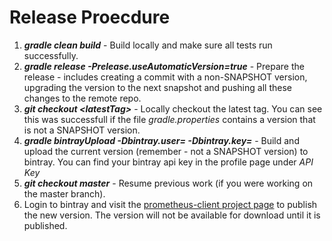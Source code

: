 # Release Proecdure

1. ***gradle clean build*** - Build locally and make sure all tests run successfully.
2. ***gradle release -Prelease.useAutomaticVersion=true*** - Prepare the release - includes creating a commit with a non-SNAPSHOT
 version, upgrading the version to the next snapshot and pushing all these changes to the remote repo.
3. ***git checkout \<latestTag\>*** - Locally checkout the latest tag. You can see this was successfull if the file 
 *gradle.properties* contains a version that is not a SNAPSHOT version.
4. ***gradle bintrayUpload -Dbintray.user=<bintrayUser> -Dbintray.key=<bintrayApiKey>*** - Build and upload the current version
 (remember - not a SNAPSHOT version) to bintray. You can find your bintray api key in the profile page under *API Key*
5. ***git checkout master*** - Resume previous work (if you were working on the master branch).
6. Login to bintray and visit the [prometheus-client project page](https://bintray.com/outbrain/OutbrainOSS/prometheus-client)
 to publish the new version. The version will not be available for download until it is published.
